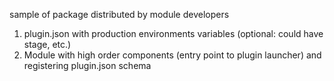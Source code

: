 sample of package distributed by module developers

1. plugin.json with production environments variables (optional: could have stage, etc.)
2. Module with high order components (entry point to plugin launcher)
and registering plugin.json schema
